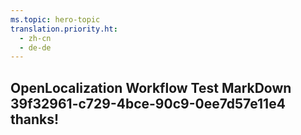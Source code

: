```yaml
---
ms.topic: hero-topic
translation.priority.ht: 
  - zh-cn
  - de-de
---
```

## OpenLocalization Workflow Test MarkDown 39f32961-c729-4bce-90c9-0ee7d57e11e4 thanks!
